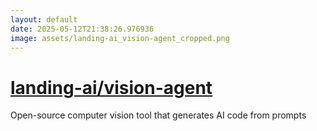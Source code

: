 ```yaml
---
layout: default
date: 2025-05-12T21:38:26.976936
image: assets/landing-ai_vision-agent_cropped.png
---
```


# [landing-ai/vision-agent](https://github.com/landing-ai/vision-agent)

Open-source computer vision tool that generates AI code from prompts
